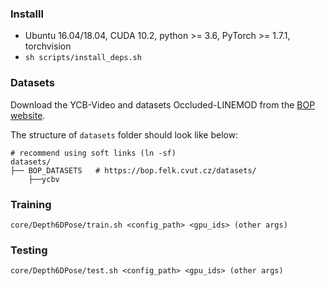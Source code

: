 
### Installl

* Ubuntu 16.04/18.04, CUDA 10.2, python >= 3.6, PyTorch >= 1.7.1, torchvision
* `sh scripts/install_deps.sh`

### Datasets

Download the YCB-Video and  datasets Occluded-LINEMOD from the
[BOP website](https://bop.felk.cvut.cz/datasets/).

The structure of `datasets` folder should look like below:
```
# recommend using soft links (ln -sf)
datasets/
├── BOP_DATASETS   # https://bop.felk.cvut.cz/datasets/
    ├──ycbv
```

### Training

```
core/Depth6DPose/train.sh <config_path> <gpu_ids> (other args)
```

### Testing

```
core/Depth6DPose/test.sh <config_path> <gpu_ids> (other args)
```